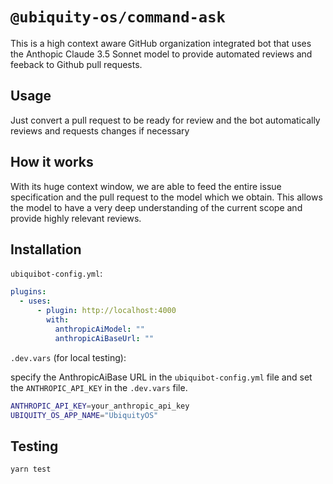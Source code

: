 # `@ubiquity-os/command-ask`

This is a high context aware GitHub organization integrated bot that uses the Anthopic Claude 3.5 Sonnet model to provide automated reviews and feeback to Github pull requests.

## Usage

Just convert a pull request to be ready for review and the bot automatically reviews and requests changes if necessary 

## How it works

With its huge context window, we are able to feed the entire issue specification and the pull request to the model which we obtain. This allows the model to have a very deep understanding of the current scope and provide highly relevant reviews.

## Installation

`ubiquibot-config.yml`:

```yml
plugins:
  - uses:
      - plugin: http://localhost:4000
        with:
          anthropicAiModel: ""
          anthropicAiBaseUrl: ""
```

`.dev.vars` (for local testing):

specify the AnthropicAiBase URL in the `ubiquibot-config.yml` file and set the `ANTHROPIC_API_KEY` in the `.dev.vars` file.

```sh
ANTHROPIC_API_KEY=your_anthropic_api_key
UBIQUITY_OS_APP_NAME="UbiquityOS"
```

## Testing

```sh
yarn test
```
